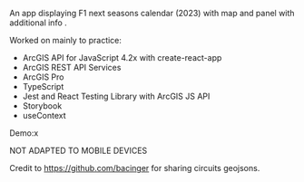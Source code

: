 An app displaying F1 next seasons calendar (2023) with map and panel with additional info .

Worked on mainly to practice:
- ArcGIS API for JavaScript 4.2x with create-react-app
- ArcGIS REST API Services
- ArcGIS Pro
- TypeScript
- Jest and React Testing Library with ArcGIS JS API
- Storybook
- useContext

Demo:x

NOT ADAPTED TO MOBILE DEVICES

Credit to https://github.com/bacinger for sharing circuits geojsons.
